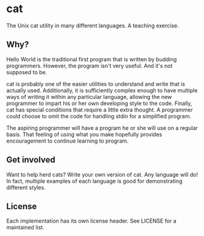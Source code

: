 cat
===
The Unix cat utility in many different languages. A teaching exercise.

Why?
----
Hello World is the traditional first program that is written by budding
programmers.  However, the program isn't very useful. And it's not supposed to
be.

cat is probably one of the easier utilities to understand and write that is
actually used. Additionally, it is sufficiently complex enough to have multiple
ways of writing it within any particular language, allowing the new programmer
to impart his or her own developing style to the code. Finally, cat has special
conditions that require a little extra thought. A programmer could choose to
omit the code for handling stdin for a simplified program.

The aspiring programmer will have a program he or she will use on a regular
basis.  That feeling of using what you make hopefully provides encouragement to
continue learning to program.

Get involved
------------
Want to help herd cats? Write your own version of cat. Any language will do! In
fact, multiple examples of each language is good for demonstrating different
styles.

License
-------
Each implementation has its own license header. See LICENSE for a maintained
list.
